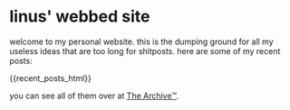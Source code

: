 # linus' webbed site

welcome to my personal website. this is the dumping ground for all my useless
ideas that are too long for shitposts. here are some of my recent posts:

{{recent_posts_html}}

you can see all of them over at [The Archive™️](/archive.html).
